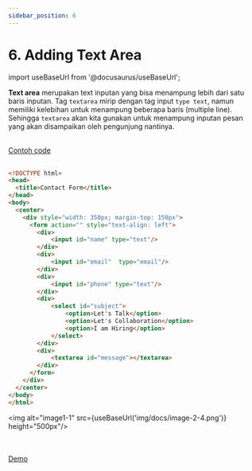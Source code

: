 ```yaml
---
sidebar_position: 6
---
```


# 6. Adding Text Area

import useBaseUrl from '@docusaurus/useBaseUrl';

**Text area** merupakan text inputan yang bisa menampung lebih dari satu baris inputan. Tag `textarea` mirip dengan tag input `type text`, namun memiliki kelebihan untuk menampung beberapa baris (multiple line). Sehingga `textarea` akan kita gunakan untuk menampung inputan pesan yang akan disampaikan oleh pengunjung nantinya.

<br />
<a class="btn-example-code" href="https://github.com/demo-dumbways/ebook-code-result-chapter-1/tree/day2-5.adding-text-area">
Contoh code
</a>

<br />
<br />

```html {25-27} title="index.html"
<!DOCTYPE html>
<head>
  <title>Contact Form</title>
</head>
<body>
  <center>
    <div style="width: 350px; margin-top: 150px">
      <form action="" style="text-align: left">
        <div>
            <input id="name" type="text"/>
        </div>
        <div>
            <input id="email"  type="email"/>
        </div>
        <div>
            <input id="phone" type="text"/>
        </div>
        <div>
            <select id="subject">
                <option>Let's Talk</option>
                <option>Let's Collaboration</option>
                <option>I am Hiring</option>
            </select>
        </div>
        <div>
            <textarea id="message"></textarea>
        </div>
      </form>
    </div>
  </center>
</body>
</html>
```

<img alt="image1-1" src={useBaseUrl('img/docs/image-2-4.png')} height="500px"/>

<br />
<br />

<div>
<a class="btn-demo" href="https://ebook-code-result-chapter-1-git-day2-5addi-4f4cf0-demo-dumbways.vercel.app">
Demo
</a>
</div>
